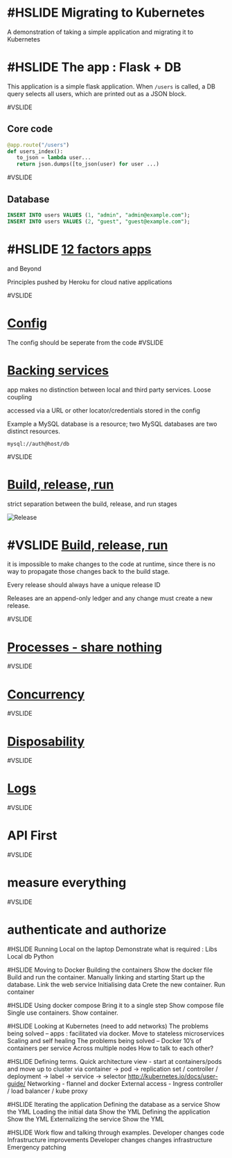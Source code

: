 #HSLIDE
Migrating to Kubernetes
=======================

A demonstration of taking a simple application and migrating it to Kubernetes

#HSLIDE
The app : Flask + DB
====================

This application is a simple flask application. When `/users` is called, a DB
query selects all users, which are printed out as a JSON block.

#VSLIDE

Core code
---------
``` python
@app.route("/users")
def users_index():
   to_json = lambda user...
   return json.dumps([to_json(user) for user ...)
```

#VSLIDE

Database
--------
``` SQL
INSERT INTO users VALUES (1, "admin", "admin@example.com");
INSERT INTO users VALUES (2, "guest", "guest@example.com");
```


#HSLIDE
[12 factors apps](https://12factor.net)
=======================================
and Beyond

Principles pushed by Heroku for cloud native applications

#VSLIDE

[Config](https://12factor.net/config)
=====================================

The config should be seperate from the code
#VSLIDE

[Backing services](https://12factor.net/backing-services)
===============================================

app makes no distinction between local and third party services. Loose coupling

accessed via a URL or other locator/credentials stored in the config

Example a MySQL database is a resource; two MySQL databases are two distinct resources.

```
mysql://auth@host/db
```


#VSLIDE

[Build, release, run](https://12factor.net/build-release-run)
=====================================

strict separation between the build, release, and run stages

![Release](https://12factor.net/images/release.png)


#VSLIDE
[Build, release, run](https://12factor.net/build-release-run)
=====================================

it is impossible to make changes to the code at runtime, since there is no way to propagate those changes back to the build stage.

Every release should always have a unique release ID

Releases are an append-only ledger and any change must create a new release.


#VSLIDE

[Processes - share nothing](https://12factor.net/processes)
=====================================
#VSLIDE

[Concurrency](https://12factor.net/concurrency)
=====================================
#VSLIDE

[Disposability](https://12factor.net/disposability)
=====================================
#VSLIDE

[Logs](https://12factor.net/logs)
=====================================
#VSLIDE

API First
=====================================
#VSLIDE

measure everything
=====================================
#VSLIDE

authenticate and authorize
=====================================


#HSLIDE
Running Local on the laptop
Demonstrate what is required :
Libs
Local db
Python

#HSLIDE
Moving to Docker
Building the containers
Show the docker file
Build and run the container.
Manually linking and starting
Start up the database.
Link the web service
Initialising data
Crete the new container.
Run container

#HSLIDE
Using docker compose
Bring it to a single step
Show compose file
Single use containers.
Show container.

#HSLIDE
Looking at Kubernetes (need to add networks)
The problems being solved – apps : facilitated via docker.
Move to stateless microservices
Scaling and self healing
The problems being solved – Docker
10’s of containers per service
Across multiple nodes
How to talk to each other?

#HSLIDE
Defining terms.
Quick architecture view - start at containers/pods and move up to cluster via container -> pod -> replication set / controller / deployment -> label -> service -> selector
http://kubernetes.io/docs/user-guide/
Networking - flannel and docker
External access - Ingress controller / load balancer / kube proxy

#HSLIDE
Iterating the application
Defining the database as a service
Show the YML
Loading the initial data
Show the YML
Defining the application
Show the YML
Externalizing the service
Show the YML

#HSLIDE
Work flow and talking through examples.
Developer changes code
Infrastructure improvements
Developer changes changes infrastructure
Emergency patching
